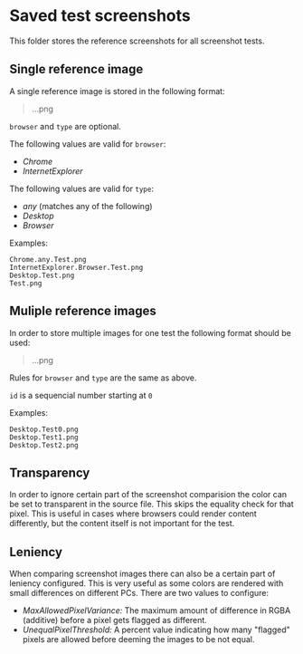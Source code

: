 # Saved test screenshots
This folder stores the reference screenshots for all screenshot tests.

## Single reference image
A single reference image is stored in the following format:

> <browser>.<type>.<name>.png

`browser` and `type` are optional. 

The following values are valid for `browser`:
 - _Chrome_
 - _InternetExplorer_ 

The following values are valid for `type`:
 - _any_ (matches any of the following)
 - _Desktop_
 - _Browser_

Examples:

```
Chrome.any.Test.png
InternetExplorer.Browser.Test.png
Desktop.Test.png
Test.png
```

## Muliple reference images
In order to store multiple images for one test the following format should be used:

> <browser>.<type>.<name><id>.png

Rules for `browser` and `type` are the same as above.

`id` is a sequencial number starting at `0`

Examples:

```
Desktop.Test0.png
Desktop.Test1.png
Desktop.Test2.png
```
## Transparency

In order to ignore certain part of the screenshot comparision the color can be set to transparent in the source file. This skips the equality check for that pixel. This is useful in cases where browsers could render content differently, but the content itself is not important for the test.

## Leniency

When comparing screenshot images there can also be a certain part of leniency configured. This is very useful as some colors are rendered with small differences on different PCs. There are two values to configure:

- _MaxAllowedPixelVariance:_ The maximum amount of difference in RGBA (additive) before a pixel gets flagged as different.
- _UnequalPixelThreshold:_ A percent value indicating how many "flagged" pixels are allowed before deeming the images to be not equal.